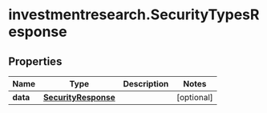 # investmentresearch.SecurityTypesResponse

## Properties

Name | Type | Description | Notes
------------ | ------------- | ------------- | -------------
**data** | [**SecurityResponse**](SecurityResponse.md) |  | [optional] 


